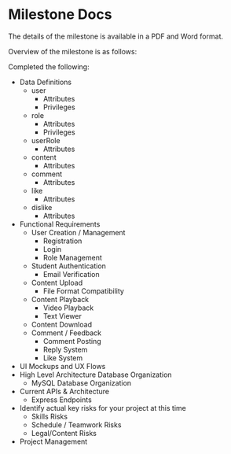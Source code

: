 # Milestone Docs

The details of the milestone is available in a PDF and Word format. 


Overview of the milestone is as follows: 

Completed the following: 

- Data Definitions
  - user
    - Attributes
    - Privileges
  - role
    - Attributes
    - Privileges
  - userRole
    - Attributes
  - content
    - Attributes
  - comment
    - Attributes
  - like
    - Attributes
  - dislike
    - Attributes
- Functional Requirements
  - User Creation / Management
    - Registration
    - Login
    - Role Management
  - Student Authentication
    - Email Verification
  - Content Upload
    - File Format Compatibility
  - Content Playback
    - Video Playback
    - Text Viewer
  - Content Download
  - Comment / Feedback
    - Comment Posting
    - Reply System
    - Like System
- UI Mockups and UX Flows
- High Level Architecture Database Organization
  - MySQL Database Organization
- Current APIs & Architecture
  - Express Endpoints
- Identify actual key risks for your project at this time
  - Skills Risks
  - Schedule / Teamwork Risks
  - Legal/Content Risks
- Project Management
